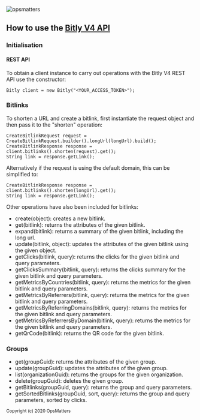 ![opsmatters](https://i.imgur.com/VoLABc1.png)

## How to use the [Bitly V4 API](https://dev.bitly.com/v4_documentation.html)

### Initialisation

#### REST API

To obtain a client instance to carry out operations with the Bitly V4 REST API use the constructor:
```
Bitly client = new Bitly("<YOUR_ACCESS_TOKEN>");
```

### Bitlinks
To shorten a URL and create a bitlink, first instantiate the request object and then pass it to the "shorten" operation:
```
CreateBitlinkRequest request = CreateBitlinkRequest.builder().longUrl(longUrl).build();
CreateBitlinkResponse response = client.bitlinks().shorten(request).get();
String link = response.getLink();
```
Alternatively if the request is using the default domain, this can be simplified to:
```
CreateBitlinkResponse response = client.bitlinks().shorten(longUrl).get();
String link = response.getLink();
```

Other operations have also been included for bitlinks:
* create(object): creates a new bitlink.
* get(bitlink): returns the attributes of the given bitlink.
* expand(bitlink): returns a summary of the given bitlink, including the long url.
* update(bitlink, object): updates the attributes of the given bitlink using the given object.
* getClicks(bitlink, query): returns the clicks for the given bitlink and query parameters.
* getClicksSummary(bitlink, query): returns the clicks summary for the given bitlink and query parameters.
* getMetricsByCountries(bitlink, query): returns the metrics for the given bitlink and query parameters.
* getMetricsByReferrers(bitlink, query): returns the metrics for the given bitlink and query parameters.
* getMetricsByReferringDomains(bitlink, query): returns the metrics for the given bitlink and query parameters.
* getMetricsByReferrersByDomain(bitlink, query): returns the metrics for the given bitlink and query parameters.
* getQrCode(bitlink): returns the QR code for the given bitlink.

### Groups

* get(groupGuid): returns the attributes of the given group.
* update(groupGuid): updates the attributes of the given group.
* list(organizationGuid): returns the groups for the given organization.
* delete(groupGuid): deletes the given group.
* getBitlinks(groupGuid, query): returns the group and query parameters.
* getSortedBitlinks(groupGuid, sort, query): returns the group and query parameters, sorted by clicks.

<sub>Copyright (c) 2020 OpsMatters</sub>